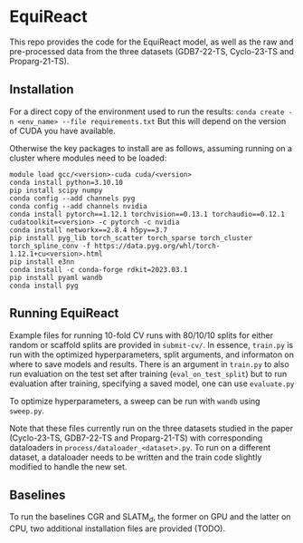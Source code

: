 # EquiReact 

This repo provides the code for the EquiReact model, as well as the raw and pre-processed data from the three datasets (GDB7-22-TS, Cyclo-23-TS and Proparg-21-TS).

## Installation 
For a direct copy of the environment used to run the results: 
`conda create -n <env_name> --file requirements.txt`
But this will depend on the version of CUDA you have available.

Otherwise the key packages to install are as follows, assuming running on a cluster where modules need to be loaded:
```
module load gcc/<version>-cuda cuda/<version>
conda install python=3.10.10
pip install scipy numpy
conda config --add channels pyg
conda config --add channels nvidia
conda install pytorch==1.12.1 torchvision==0.13.1 torchaudio==0.12.1 cudatoolkit=<version> -c pytorch -c nvidia
conda install networkx==2.8.4 h5py==3.7
pip install pyg_lib torch_scatter torch_sparse torch_cluster torch_spline_conv -f https://data.pyg.org/whl/torch-1.12.1+cu<version>.html
pip install e3nn
conda install -c conda-forge rdkit=2023.03.1
pip install pyaml wandb
conda install pyg
```

## Running EquiReact 
Example files for running 10-fold CV runs with 80/10/10 splits for either random or scaffold splits are provided in `submit-cv/`. In essence, `train.py` is run with the optimized hyperparameters, split arguments, and informaton on where to save models and results. 
There is an argument in `train.py` to also run evaluation on the test set after training (`eval_on_test_split`) but to run evaluation after training, specifying a saved model, one can use `evaluate.py`

To optimize hyperparameters, a sweep can be run with `wandb` using `sweep.py`.

Note that these files currently run on the three datasets studied in the paper (Cyclo-23-TS, GDB7-22-TS and Proparg-21-TS) with corresponding dataloaders in `process/dataloader_<dataset>.py`. To run on a different dataset, a dataloader needs to be written and the train code slightly modified to handle the new set.


## Baselines
To run the baselines CGR and SLATM$_d$, the former on GPU and the latter on CPU, two additional installation files are provided (TODO). 

